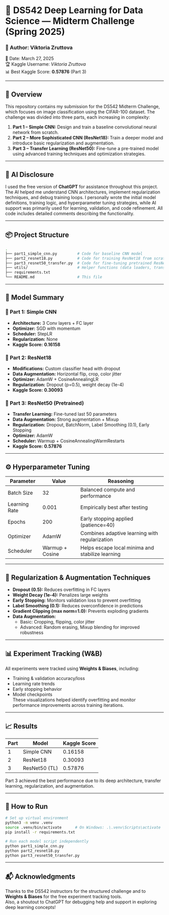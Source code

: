 # 🧠 DS542 Deep Learning for Data Science — Midterm Challenge (Spring 2025)

### 📝 Author: Viktoria Zruttova  
📅 Date: March 27, 2025  
🏆 Kaggle Username: *Viktoria Zruttova*  
📊 Best Kaggle Score: **0.57876** (Part 3)

---

## 📌 Overview

This repository contains my submission for the DS542 Midterm Challenge, which focuses on image classification using the CIFAR-100 dataset. The challenge was divided into three parts, each increasing in complexity:

1. **Part 1 – Simple CNN:** Design and train a baseline convolutional neural network from scratch.
2. **Part 2 – More Sophisticated CNN (ResNet18):** Train a deeper model and introduce basic regularization and augmentation.
3. **Part 3 – Transfer Learning (ResNet50):** Fine-tune a pre-trained model using advanced training techniques and optimization strategies.

---

## 🤖 AI Disclosure

I used the free version of **ChatGPT** for assistance throughout this project. The AI helped me understand CNN architectures, implement regularization techniques, and debug training loops. I personally wrote the initial model definitions, training logic, and hyperparameter tuning strategies, while AI support was primarily used for learning, validation, and code refinement. All code includes detailed comments describing the functionality.

---

## 📦 Project Structure

```bash
.
├── part1_simple_cnn.py         # Code for baseline CNN model
├── part2_resnet18.py           # Code for training ResNet18 from scratch
├── part3_resnet50_transfer.py  # Code for fine-tuning pretrained ResNet50
├── utils/                      # Helper functions (data loaders, transforms, etc.)
├── requirements.txt
└── README.md                   # This file

```
---

## 🧠 Model Summary

### 🔹 Part 1: Simple CNN  
- **Architecture:** 3 Conv layers + FC layer  
- **Optimizer:** SGD with momentum  
- **Scheduler:** StepLR  
- **Regularization:** None  
- **Kaggle Score:** **0.16158**

### 🔹 Part 2: ResNet18  
- **Modifications:** Custom classifier head with dropout  
- **Data Augmentation:** Horizontal flip, crop, color jitter  
- **Optimizer:** AdamW + CosineAnnealingLR  
- **Regularization:** Dropout (p=0.5), weight decay (1e-4)  
- **Kaggle Score:** **0.30093**

### 🔹 Part 3: ResNet50 (Pretrained)  
- **Transfer Learning:** Fine-tuned last 50 parameters  
- **Data Augmentation:** Strong augmentation + Mixup  
- **Regularization:** Dropout, BatchNorm, Label Smoothing (0.1), Early Stopping  
- **Optimizer:** AdamW  
- **Scheduler:** Warmup + CosineAnnealingWarmRestarts  
- **Kaggle Score:** **0.57876**

---

## ⚙️ Hyperparameter Tuning

| Parameter         | Value       | Reasoning |
|------------------|-------------|-----------|
| Batch Size       | 32          | Balanced compute and performance |
| Learning Rate    | 0.001       | Empirically best after testing |
| Epochs           | 200         | Early stopping applied (patience=40) |
| Optimizer        | AdamW       | Combines adaptive learning with regularization |
| Scheduler        | Warmup + Cosine | Helps escape local minima and stabilize learning |

---

## 🧪 Regularization & Augmentation Techniques

- **Dropout (0.5):** Reduces overfitting in FC layers  
- **Weight Decay (1e-4):** Penalizes large weights  
- **Early Stopping:** Monitors validation loss to prevent overfitting  
- **Label Smoothing (0.1):** Reduces overconfidence in predictions  
- **Gradient Clipping (max norm=1.0):** Prevents exploding gradients  
- **Data Augmentation:**  
  - Basic: Cropping, flipping, color jitter  
  - Advanced: Random erasing, Mixup blending for improved robustness

---

## 📊 Experiment Tracking (W&B)

All experiments were tracked using **Weights & Biases**, including:
- Training & validation accuracy/loss
- Learning rate trends
- Early stopping behavior
- Model checkpoints  
These visualizations helped identify overfitting and monitor performance improvements across training iterations.

---

## 📈 Results

| Part | Model         | Kaggle Score |
|------|---------------|--------------|
| 1    | Simple CNN    | 0.16158      |
| 2    | ResNet18      | 0.30093      |
| 3    | ResNet50 (TL) | 0.57876      |

Part 3 achieved the best performance due to its deep architecture, transfer learning, regularization, and augmentation.

---

## 🚀 How to Run

```bash
# Set up virtual environment
python3 -m venv .venv
source .venv/bin/activate      # On Windows: .\.venv\Scripts\activate
pip install -r requirements.txt

# Run each model script independently
python part1_simple_cnn.py
python part2_resnet18.py
python part3_resnet50_transfer.py

```
---

## 📬 Acknowledgments

Thanks to the DS542 instructors for the structured challenge and to **Weights & Biases** for the free experiment tracking tools.  
Also, a shoutout to ChatGPT for debugging help and support in exploring deep learning concepts!

